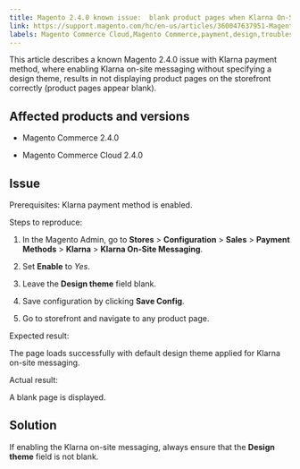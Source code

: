 ```yaml
---
title: Magento 2.4.0 known issue:  blank product pages when Klarna On-Site Messaging design field is left blank
link: https://support.magento.com/hc/en-us/articles/360047637951-Magento-2-4-0-known-issue-blank-product-pages-when-Klarna-On-Site-Messaging-design-field-is-left-blank
labels: Magento Commerce Cloud,Magento Commerce,payment,design,troubleshooting,known issues,2.4.0,Klarna,on-site messaging
---
```


This article describes a known Magento 2.4.0 issue with Klarna payment method, where enabling Klarna on-site messaging without specifying a design theme, results in not displaying product pages on the storefront correctly (product pages appear blank).

## Affected products and versions

* Magento Commerce 2.4.0

* Magento Commerce Cloud 2.4.0

## Issue

Prerequisites: Klarna payment method is enabled.

Steps to reproduce:

1. In the Magento Admin, go to **Stores** > **Configuration** > **Sales** > **Payment Methods** > **Klarna** > **Klarna On-Site Messaging**.

1. Set **Enable** to *Yes*.

1. Leave the **Design theme** field blank.

1. Save configuration by clicking **Save Config**.

10. Go to storefront and navigate to any product page.

Expected result:

The page loads successfully with default design theme applied for Klarna on-site messaging.

Actual result:

A blank page is displayed.

## Solution

If enabling the Klarna on-site messaging, always ensure that the **Design theme** field is not blank.

